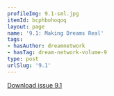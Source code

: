 ```yaml
---
profileImg: 9.1-sml.jpg
itemId: bcphbohoqoq
layout: page
name: '9.1: Making Dreams Real'
tags:
- hasAuthor: dreamnetwork
- hasTag: dream-network-volume-9
type: post
urlSlug: '9.1'
---
```

<a href="../files/pdfs/Volume_9/9.1-Dream-Network-Journal_Volume-9_No-1.pdf" download="">Download issue 9.1</a>